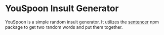 # YouSpoon Insult Generator
YouSpoon is a simple random insult generator. It utilizes the [sentencer](https://www.npmjs.com/package/sentencer) npm package to get two random words and put them together.
